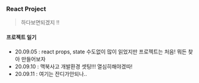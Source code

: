 ### React Project 

> 하다보면되겠지 !!


#### 프로젝트 일기 
* 20.09.05 : react props, state 수도없이 많이 읽었지만 프로젝트는 처음! 뭐든 찾아 만들어보자   
* 20.09.10 : 맥북사고 개발환경 셋팅!!! 열심히해야겠따!
* 20.09.11 : 여기는 잔디가안되나..
